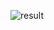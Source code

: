 

![result](https://user-images.githubusercontent.com/72392353/170181081-29cfa155-45e3-4757-840f-d0df979f19ef.gif)
